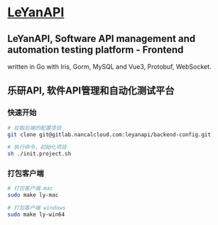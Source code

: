 # [LeYanAPI](https://leyanapi.nancalcloud.com/)

## LeYanAPI, Software API management and automation testing platform - Frontend
 written in Go with Iris, Gorm, MySQL and Vue3, Protobuf, WebSocket. 

## 乐研API, 软件API管理和自动化测试平台

### 快速开始

```bash
# 拉取后端的配置项目
git clone git@gitlab.nancalcloud.com:leyanapi/backend-config.git

# 执行命令，初始化项目
sh ./init.project.sh
```


### 打包客户端

```bash
# 打包客户端 mac
sudo make ly-mac

# 打包客户端 windows
sudo make ly-win64
```
